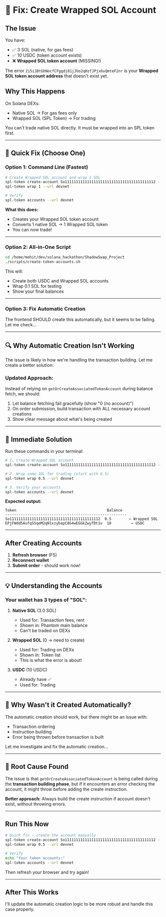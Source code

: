 # 🔧 Fix: Create Wrapped SOL Account

## The Issue

You have:
- ✅ 3 SOL (native, for gas fees)
- ✅ 10 USDC (token account exists)
- ❌ **Wrapped SOL token account** (MISSING!)

The error `2i5iJBtGhNocfCFggdj81jJUo2qHzfJPjx6xQmteF2nr` is your **Wrapped SOL token account address** that doesn't exist yet.

## Why This Happens

On Solana DEXs:
- Native SOL → For gas fees only
- Wrapped SOL (SPL Token) → For trading

You can't trade native SOL directly. It must be wrapped into an SPL token first.

---

## 🚀 Quick Fix (Choose One)

### Option 1: Command Line (Fastest)

```bash
# Create Wrapped SOL account and wrap 1 SOL
spl-token create-account So11111111111111111111111111111111111111112 --url devnet
spl-token wrap 1 --url devnet

# Verify
spl-token accounts --url devnet
```

**What this does:**
- Creates your Wrapped SOL token account
- Converts 1 native SOL → 1 Wrapped SOL token
- You can now trade!

---

### Option 2: All-in-One Script

```bash
cd /home/mohit/dev/solana_hackathon/ShadowSwap_Project
./scripts/create-token-accounts.sh
```

This will:
- Create both USDC and Wrapped SOL accounts
- Wrap 0.1 SOL for testing
- Show your final balances

---

### Option 3: Fix Automatic Creation

The frontend SHOULD create this automatically, but it seems to be failing. Let me check...

---

## 🔍 Why Automatic Creation Isn't Working

The issue is likely in how we're handling the transaction building. Let me create a better solution:

### Updated Approach:

Instead of relying on `getOrCreateAssociatedTokenAccount` during balance fetch, we should:
1. Let balance fetching fail gracefully (show "0 (no account)")
2. On order submission, build transaction with ALL necessary account creations
3. Show clear message about what's being created

---

## 🎯 Immediate Solution

Run these commands in your terminal:

```bash
# 1. Create Wrapped SOL account
spl-token create-account So11111111111111111111111111111111111111112 --url devnet

# 2. Wrap some SOL for trading (start with 0.5)
spl-token wrap 0.5 --url devnet

# 3. Verify your accounts
spl-token accounts --url devnet
```

**Expected output:**
```
Token                                         Balance
-------------------------------------------------------
So11111111111111111111111111111111111111112  0.5        ← Wrapped SOL
EPjFWdd5AufqSSqeM2qN1xzybapC8G4wEGGkZwyTDt1v  10         ← USDC
```

---

## After Creating Accounts

1. **Refresh browser** (F5)
2. **Reconnect wallet**
3. **Submit order** - should work now!

---

## 💡 Understanding the Accounts

### Your wallet has 3 types of "SOL":

1. **Native SOL** (3.0 SOL)
   - Used for: Transaction fees, rent
   - Shown in: Phantom main balance
   - Can't be traded on DEXs

2. **Wrapped SOL** (0 → need to create)
   - Used for: Trading on DEXs
   - Shown in: Token list
   - This is what the error is about!

3. **USDC** (10 USDC)
   - Already have ✅
   - Used for: Trading

---

## 🤔 Why Wasn't it Created Automatically?

The automatic creation should work, but there might be an issue with:
- Transaction ordering
- Instruction building
- Error being thrown before transaction is built

Let me investigate and fix the automatic creation...

---

## 🐛 Root Cause Found

The issue is that `getOrCreateAssociatedTokenAccount` is being called during the **transaction building phase**, but if it encounters an error checking the account, it might throw before adding the create instruction.

**Better approach:** Always build the create instruction if account doesn't exist, without throwing errors.

---

## Run This Now

```bash
# Quick fix - create the account manually
spl-token create-account So11111111111111111111111111111111111111112 --url devnet
spl-token wrap 0.5 --url devnet

# Verify
echo "Your token accounts:"
spl-token accounts --url devnet
```

Then refresh your browser and try again!

---

## After This Works

I'll update the automatic creation logic to be more robust and handle this case properly.

